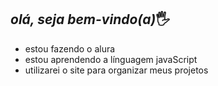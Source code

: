 ## _olá, seja bem-vindo(a)_🖐️

- estou fazendo o alura
- estou aprendendo a línguagem javaScript
- utilizarei o site para organizar meus projetos
<!--
**Alvaro-luize/alvaro-luize** is a ✨ _special_ ✨ repository because its `README.md` (this file) appears on your GitHub profile.

Here are some ideas to get you started:

- 🔭 I’m currently working on ...
- 🌱 I’m currently learning ...
- 👯 I’m looking to collaborate on ...
- 🤔 I’m looking for help with ...
- 💬 Ask me about ...
- 📫 How to reach me: ...
- 😄 Pronouns: ...
- ⚡ Fun fact: ...
-->
